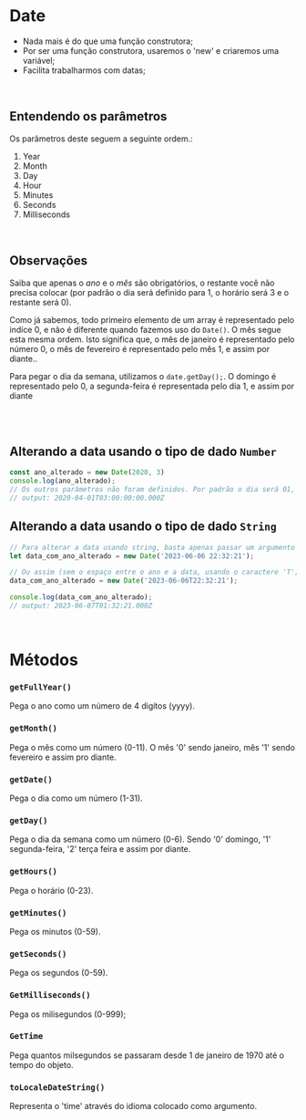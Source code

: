 # Date
- Nada mais é do que uma função construtora;
- Por ser uma função construtora, usaremos o 'new' e criaremos uma variável;
- Facilita trabalharmos com datas; 

</br>

## Entendendo os parâmetros
Os parâmetros deste seguem a seguinte ordem.:
<ol>
    <li>Year </li>
    <li>Month </li>
    <li>Day </li>
    <li>Hour </li>
    <li>Minutes </li>
    <li>Seconds </li>
    <li>Milliseconds </li>
</ol>

</br>


## Observações
Saiba que apenas o _ano_ e o _mês_ são obrigatórios, o restante você não precisa colocar (por padrão o dia será definido para 1, o horário será 3 e o restante será 0). 
</br>

Como já sabemos, todo primeiro elemento de um array é representado pelo indíce 0, e não é diferente quando fazemos uso do `Date()`.
O mês segue esta mesma ordem. Isto significa que, o mês de janeiro é representado pelo número 0, o mês de fevereiro é representado pelo mês 1, e assim por diante..
</br>

Para pegar o dia da semana, utilizamos o `date.getDay();`. O domingo é representado pelo 0, a segunda-feira é representada pelo dia 1, e assim por diante


</br>
</br>

## Alterando a data usando o tipo de dado `Number`
```js
const ano_alterado = new Date(2020, 3)
console.log(ano_alterado);
// Os outros parâmetros não foram definidos. Por padrão o dia será 01, o horário serão 3 da manhã e o restante (minutos, segundos e milesegundos) serão todos 00.
// output: 2020-04-01T03:00:00:00.000Z
```

## Alterando a data usando o tipo de dado `String`
```js
// Para alterar a data usando string, basta apenas passar um argumento no tipo string.
let data_com_ano_alterado = new Date('2023-06-06 22:32:21');

// Ou assim (sem o espaço entre o ano e a data, usando o caractere 'T'; que significa 'time').
data_com_ano_alterado = new Date('2023-06-06T22:32:21');

console.log(data_com_ano_alterado);
// output: 2023-06-07T01:32:21.000Z
```

</br>

# Métodos 

### `getFullYear()`
Pega o ano como um número de 4 digítos (yyyy).

### `getMonth()`
Pega o mês como um número (0-11).
O mês '0' sendo janeiro, mês '1' sendo fevereiro e assim pro diante.

### `getDate()`
Pega o dia como um número (1-31).

### `getDay()`
Pega o dia da semana como um número (0-6).
Sendo '0' domingo, '1' segunda-feira, '2' terça feira e assim por diante.

### `getHours()`
Pega o horário (0-23).

### `getMinutes()`
Pega os minutos (0-59).

### `getSeconds()`
Pega os segundos (0-59).

### `GetMilliseconds()`
Pega os milisegundos (0-999);


### `GetTime`
Pega quantos milsegundos se passaram desde 1 de janeiro de 1970 até o tempo do objeto.


### `toLocaleDateString()`
Representa o 'time' através do idioma colocado como argumento.

